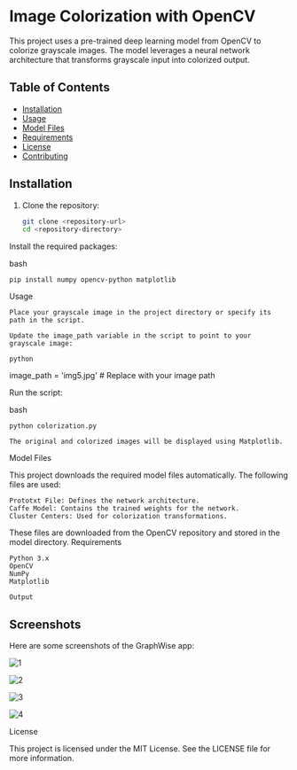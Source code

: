 # Image Colorization with OpenCV

This project uses a pre-trained deep learning model from OpenCV to colorize grayscale images. The model leverages a neural network architecture that transforms grayscale input into colorized output.

## Table of Contents
- [Installation](#installation)
- [Usage](#usage)
- [Model Files](#model-files)
- [Requirements](#requirements)
- [License](#license)
- [Contributing](#contributing)

## Installation

1. Clone the repository:
   ```bash
   git clone <repository-url>
   cd <repository-directory>


Install the required packages:

bash

    pip install numpy opencv-python matplotlib

Usage

    Place your grayscale image in the project directory or specify its path in the script.

    Update the image_path variable in the script to point to your grayscale image:

    python

image_path = 'img5.jpg'  # Replace with your image path

Run the script:

bash

    python colorization.py

    The original and colorized images will be displayed using Matplotlib.

Model Files

This project downloads the required model files automatically. The following files are used:

    Prototxt File: Defines the network architecture.
    Caffe Model: Contains the trained weights for the network.
    Cluster Centers: Used for colorization transformations.

These files are downloaded from the OpenCV repository and stored in the model directory.
Requirements

    Python 3.x
    OpenCV
    NumPy
    Matplotlib

    Output

## Screenshots

Here are some screenshots of the GraphWise app:

![1](1.jpg)

![2](2.jpg)

![3](3.jpg)

![4](4.jpg)


License

This project is licensed under the MIT License. See the LICENSE file for more information.

